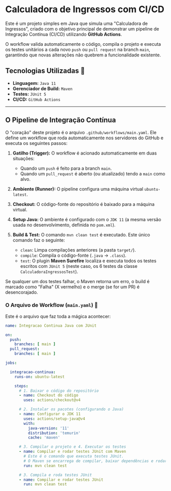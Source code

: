 # Calculadora de Ingressos com CI/CD

Este é um projeto simples em Java que simula uma "Calculadora de Ingressos", criado com o objetivo principal de demonstrar um pipeline de Integração Contínua (CI/CD) utilizando **GitHub Actions**.

O workflow valida automaticamente o código, compila o projeto e executa os testes unitários a cada novo `push` ou `pull request` na branch `main`, garantindo que novas alterações não quebrem a funcionalidade existente.

## Tecnologias Utilizadas 🚀

  * **Linguagem:** `Java 11`
  * **Gerenciador de Build:** `Maven`
  * **Testes:** `JUnit 5`
  * **CI/CD:** `GitHub Actions`

-----

## O Pipeline de Integração Contínua

O "coração" deste projeto é o arquivo `.github/workflows/main.yaml`. Ele define um workflow que roda automaticamente nos servidores do GitHub e executa os seguintes passos:

1.  **Gatilho (Trigger):** O workflow é acionado automaticamente em duas situações:

      * Quando um `push` é feito para a branch `main`.
      * Quando um `pull_request` é aberto (ou atualizado) tendo a `main` como alvo.

2.  **Ambiente (Runner):** O pipeline configura uma máquina virtual `ubuntu-latest`.

3.  **Checkout:** O código-fonte do repositório é baixado para a máquina virtual.

4.  **Setup Java:** O ambiente é configurado com o `JDK 11` (a mesma versão usada no desenvolvimento, definida no `pom.xml`).

5.  **Build & Test:** O comando `mvn clean test` é executado. Este único comando faz o seguinte:

      * `clean`: Limpa compilações anteriores (a pasta `target/`).
      * `compile`: Compila o código-fonte (`.java` -\> `.class`).
      * `test`: O plugin **Maven Surefire** localiza e executa todos os testes escritos com `JUnit 5` (neste caso, os 6 testes da classe `CalculadoraIngressosTest`).

Se qualquer um dos testes falhar, o Maven retorna um erro, o build é marcado como "Falha" (X vermelho) e o merge (se for um PR) é desencorajado.

### O Arquivo de Workflow (`main.yaml`) 📜

Este é o arquivo que faz toda a mágica acontecer:

```yaml
name: Integracao Continua Java com JUnit

on:
  push:
    branches: [ main ]
  pull_request:
    branches: [ main ]

jobs:

  integracao-continua:
    runs-on: ubuntu-latest

    steps:
      # 1. Baixar o código do repositório
      - name: Checkout do código
        uses: actions/checkout@v4

      # 2. Instalar os pacotes (configurando o Java)
      - name: Configurar o JDK 11
        uses: actions/setup-java@v4
        with:
          java-version: '11'
          distribution: 'temurin'
          cache: 'maven'

      # 3. Compilar o projeto e 4. Executar os testes
      - name: Compilar e rodar testes JUnit com Maven
        # Este é o comando que executa testes JUnit.
        # O Maven se encarrega de compilar, baixar dependências e rodar o JUnit.
        run: mvn clean test

      # 3. Compila e roda testes JUnit
      - name: Compilar e rodar testes JUnit
        run: mvn clean test
```
